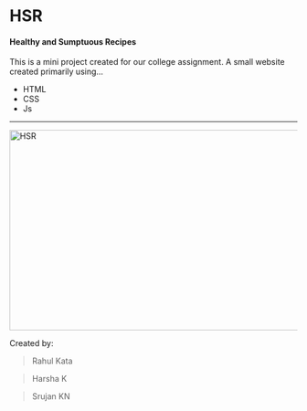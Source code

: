 # HSR

#### Healthy and Sumptuous Recipes

This is a mini project created for our college assignment.
A small website created primarily using...

- HTML
- CSS
- Js

<hr>
<img src="hsr.gif" alt="HSR" height="351" width="800">

Created by:

> Rahul Kata

> Harsha K

> Srujan KN
